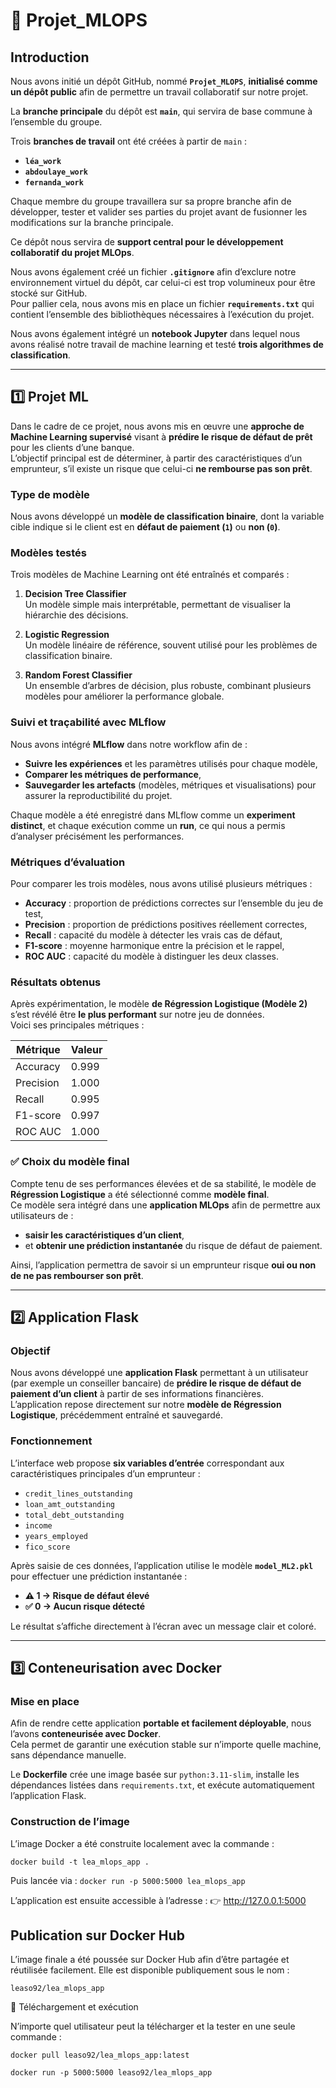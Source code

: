 # 🧠 Projet_MLOPS

## Introduction

Nous avons initié un dépôt GitHub, nommé **`Projet_MLOPS`**, **initialisé comme un dépôt public** afin de permettre un travail collaboratif sur notre projet.

La **branche principale** du dépôt est **`main`**, qui servira de base commune à l’ensemble du groupe.

Trois **branches de travail** ont été créées à partir de `main` :

- **`léa_work`**
- **`abdoulaye_work`**
- **`fernanda_work`**

Chaque membre du groupe travaillera sur sa propre branche afin de développer, tester et valider ses parties du projet avant de fusionner les modifications sur la branche principale.

Ce dépôt nous servira de **support central pour le développement collaboratif du projet MLOps**.

Nous avons également créé un fichier **`.gitignore`** afin d’exclure notre environnement virtuel du dépôt, car celui-ci est trop volumineux pour être stocké sur GitHub.  
Pour pallier cela, nous avons mis en place un fichier **`requirements.txt`** qui contient l’ensemble des bibliothèques nécessaires à l’exécution du projet.  

Nous avons également intégré un **notebook Jupyter** dans lequel nous avons réalisé notre travail de machine learning et testé **trois algorithmes de classification**.

---

## 1️⃣ Projet ML

Dans le cadre de ce projet, nous avons mis en œuvre une **approche de Machine Learning supervisé** visant à **prédire le risque de défaut de prêt** pour les clients d’une banque.  
L’objectif principal est de déterminer, à partir des caractéristiques d’un emprunteur, s’il existe un risque que celui-ci **ne rembourse pas son prêt**.

### Type de modèle
Nous avons développé un **modèle de classification binaire**, dont la variable cible indique si le client est en **défaut de paiement (`1`)** ou **non (`0`)**.

### Modèles testés
Trois modèles de Machine Learning ont été entraînés et comparés :

1. **Decision Tree Classifier**  
   Un modèle simple mais interprétable, permettant de visualiser la hiérarchie des décisions.

2. **Logistic Regression**  
   Un modèle linéaire de référence, souvent utilisé pour les problèmes de classification binaire.

3. **Random Forest Classifier**  
   Un ensemble d’arbres de décision, plus robuste, combinant plusieurs modèles pour améliorer la performance globale.

### Suivi et traçabilité avec MLflow
Nous avons intégré **MLflow** dans notre workflow afin de :
- **Suivre les expériences** et les paramètres utilisés pour chaque modèle,  
- **Comparer les métriques de performance**,  
- **Sauvegarder les artefacts** (modèles, métriques et visualisations) pour assurer la reproductibilité du projet.

Chaque modèle a été enregistré dans MLflow comme un **experiment distinct**, et chaque exécution comme un **run**, ce qui nous a permis d’analyser précisément les performances.

### Métriques d’évaluation
Pour comparer les trois modèles, nous avons utilisé plusieurs métriques :
- **Accuracy** : proportion de prédictions correctes sur l’ensemble du jeu de test,  
- **Precision** : proportion de prédictions positives réellement correctes,  
- **Recall** : capacité du modèle à détecter les vrais cas de défaut,  
- **F1-score** : moyenne harmonique entre la précision et le rappel,  
- **ROC AUC** : capacité du modèle à distinguer les deux classes.

### Résultats obtenus
Après expérimentation, le modèle **de Régression Logistique (Modèle 2)** s’est révélé être **le plus performant** sur notre jeu de données.  
Voici ses principales métriques :

| Métrique      | Valeur |
|----------------|--------|
| Accuracy       | 0.999  |
| Precision      | 1.000  |
| Recall         | 0.995  |
| F1-score       | 0.997  |
| ROC AUC        | 1.000  |

### ✅ Choix du modèle final
Compte tenu de ses performances élevées et de sa stabilité, le modèle de **Régression Logistique** a été sélectionné comme **modèle final**.  
Ce modèle sera intégré dans une **application MLOps** afin de permettre aux utilisateurs de :
- **saisir les caractéristiques d’un client**,  
- et **obtenir une prédiction instantanée** du risque de défaut de paiement.

Ainsi, l’application permettra de savoir si un emprunteur risque **oui ou non de ne pas rembourser son prêt**.

---

## 2️⃣ Application Flask

### Objectif
Nous avons développé une **application Flask** permettant à un utilisateur (par exemple un conseiller bancaire) de **prédire le risque de défaut de paiement d’un client** à partir de ses informations financières.  
L’application repose directement sur notre **modèle de Régression Logistique**, précédemment entraîné et sauvegardé.

### Fonctionnement
L’interface web propose **six variables d’entrée** correspondant aux caractéristiques principales d’un emprunteur :

- `credit_lines_outstanding`
- `loan_amt_outstanding`
- `total_debt_outstanding`
- `income`
- `years_employed`
- `fico_score`

Après saisie de ces données, l’application utilise le modèle **`model_ML2.pkl`** pour effectuer une prédiction instantanée :
- **⚠️ 1 → Risque de défaut élevé**
- **✅ 0 → Aucun risque détecté**

Le résultat s’affiche directement à l’écran avec un message clair et coloré.

---

## 3️⃣ Conteneurisation avec Docker

### Mise en place
Afin de rendre cette application **portable et facilement déployable**, nous l’avons **conteneurisée avec Docker**.  
Cela permet de garantir une exécution stable sur n’importe quelle machine, sans dépendance manuelle.

Le **Dockerfile** crée une image basée sur `python:3.11-slim`, installe les dépendances listées dans `requirements.txt`, et exécute automatiquement l’application Flask.

### Construction de l’image
L’image Docker a été construite localement avec la commande :

`docker build -t lea_mlops_app .`

Puis lancée via : 
`docker run -p 5000:5000 lea_mlops_app`

L’application est ensuite accessible à l’adresse :
👉 http://127.0.0.1:5000

## Publication sur Docker Hub

L’image finale a été poussée sur Docker Hub afin d’être partagée et réutilisée facilement.
Elle est disponible publiquement sous le nom :

`leaso92/lea_mlops_app`

🔄 Téléchargement et exécution

N’importe quel utilisateur peut la télécharger et la tester en une seule commande :

`docker pull leaso92/lea_mlops_app:latest`

`docker run -p 5000:5000 leaso92/lea_mlops_app`